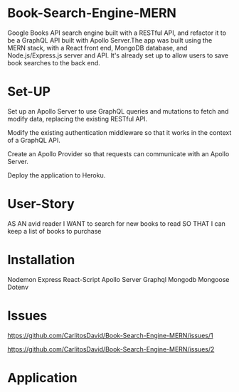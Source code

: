 # Book-Search-Engine-MERN

Google Books API search engine built with a RESTful API, and refactor it to be a GraphQL API built with Apollo Server.The app was built using the MERN stack, with a React front end, MongoDB database, and Node.js/Express.js server and API. It's already set up to allow users to save book searches to the back end.

# Set-UP

Set up an Apollo Server to use GraphQL queries and mutations to fetch and modify data, replacing the existing RESTful API.

Modify the existing authentication middleware so that it works in the context of a GraphQL API.

Create an Apollo Provider so that requests can communicate with an Apollo Server.

Deploy the application to Heroku.

# User-Story

AS AN avid reader
I WANT to search for new books to read
SO THAT I can keep a list of books to purchase

# Installation

Nodemon
Express
React-Script
Apollo Server
Graphql
Mongodb
Mongoose
Dotenv

# Issues

https://github.com/CarlitosDavid/Book-Search-Engine-MERN/issues/1

https://github.com/CarlitosDavid/Book-Search-Engine-MERN/issues/2

# Application

